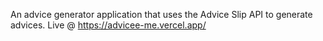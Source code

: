 An advice generator application that uses the Advice Slip API to generate advices.
Live @ https://advicee-me.vercel.app/